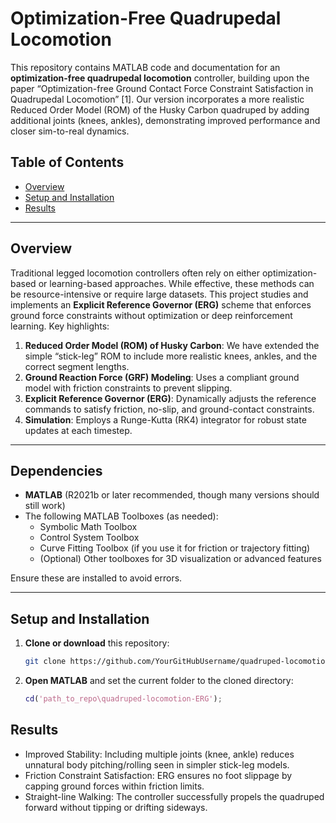 # Optimization-Free Quadrupedal Locomotion

This repository contains MATLAB code and documentation for an **optimization-free quadrupedal locomotion** controller, building upon the paper “Optimization-free Ground Contact Force Constraint Satisfaction in Quadrupedal Locomotion” [1]. Our version incorporates a more realistic Reduced Order Model (ROM) of the Husky Carbon quadruped by adding additional joints (knees, ankles), demonstrating improved performance and closer sim-to-real dynamics.

## Table of Contents
- [Overview](#overview)
- [Setup and Installation](#setup-and-installation)
- [Results](#results)

---

## Overview
Traditional legged locomotion controllers often rely on either optimization-based or learning-based approaches. While effective, these methods can be resource-intensive or require large datasets. This project studies and implements an **Explicit Reference Governor (ERG)** scheme that enforces ground force constraints without optimization or deep reinforcement learning. Key highlights:
1. **Reduced Order Model (ROM) of Husky Carbon**: We have extended the simple “stick-leg” ROM to include more realistic knees, ankles, and the correct segment lengths.
2. **Ground Reaction Force (GRF) Modeling**: Uses a compliant ground model with friction constraints to prevent slipping.
3. **Explicit Reference Governor (ERG)**: Dynamically adjusts the reference commands to satisfy friction, no-slip, and ground-contact constraints.
4. **Simulation**: Employs a Runge-Kutta (RK4) integrator for robust state updates at each timestep.

---

## Dependencies
- **MATLAB** (R2021b or later recommended, though many versions should still work)
- The following MATLAB Toolboxes (as needed):
  - Symbolic Math Toolbox  
  - Control System Toolbox  
  - Curve Fitting Toolbox (if you use it for friction or trajectory fitting)  
  - (Optional) Other toolboxes for 3D visualization or advanced features

Ensure these are installed to avoid errors.

---

## Setup and Installation

1. **Clone or download** this repository:
   ```bash
   git clone https://github.com/YourGitHubUsername/quadruped-locomotion-ERG.git

2. **Open MATLAB** and set the current folder to the cloned directory:
   ```matlab
   cd('path_to_repo\quadruped-locomotion-ERG');


## Results
- Improved Stability: Including multiple joints (knee, ankle) reduces unnatural body pitching/rolling seen in simpler stick-leg models.
- Friction Constraint Satisfaction: ERG ensures no foot slippage by capping ground forces within friction limits.
- Straight-line Walking: The controller successfully propels the quadruped forward without tipping or drifting sideways.  